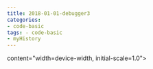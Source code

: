 ```yaml
---
title: 2018-01-01-debugger3
categories:
- code-basic
tags: - code-basic
- myHistory
---
```



 content="width=device-width, initial-scale=1.0">
    <title>debugger3</title>
    <style type="text/css" media="all">
      body {
        margin: 0;
        font-family: "Helvetica Neue", Helvetica, Arial, "Hiragino Sans GB", sans-serif;
        font-size: 14px;
        line-height: 20px;
        color: #777;
        background-color: white;
      }
      .container {
        width: 700px;
        margin-right: auto;
        margin-left: auto;
      }

      .post {
        font-family: Georgia, "Times New Roman", Times, "SimSun", serif;
        position: relative;
        padding: 70px;
        bottom: 0;
        overflow-y: auto;
        font-size: 16px;
        font-weight: normal;
        line-height: 25px;
        color: #515151;
      }

      .post h1{
        font-size: 50px;
        font-weight: 500;
        line-height: 60px;
        margin-bottom: 40px;
        color: inherit;
      }

      .post p {
        margin: 0 0 35px 0;
      }

      .post img {
        border: 1px solid #D9D9D9;
      }

      .post a {
        color: #28A1C5;
      }
    </style>
  </head>
  <body>
    <div class="container">
      <div class="post">
        <h1 class="title">debugger3</h1>
        <div class="show-content">
          <p>软断点：就是一个操作码xCC，计算机遇上了就会停下程序等待调试。</p><p>在这调用两个函数，读写内存的API ，ReadProcessMemory() ,WritePeocessMemory()，再写一个类bp_set ，用来设置断点：当检测到事件码1的时候，写入一个xCC。<br></p><p>好了，这样软断点机制就搞好了，接下来要处理目标程序。</p><p>1，用取得目标函数所在的位置 ：函数 GetModuleHandle()<br></p><p>2，获取该函数的地址： GetProcessAddress()</p><p>再写一个类func_resolve来调用这两个API</p><hr><p>为了能够给目标加个软断点，先创建一个目标，printf_loop.py</p><p>这是一个调用了time模块的程序，每隔两秒钟变量counter加1，用printf函数打印输出“Loop iteration counter的值 "</p><div class="image-package">
<img src="http://upload-images.jianshu.io/upload_images/2883590-3b18051861d18cd0.PNG?imageMogr2/auto-orient/strip%7CimageView2/2/w/1240" data-original-src="http://upload-images.jianshu.io/upload_images/2883590-3b18051861d18cd0.PNG?imageMogr2/auto-orient/strip" data-image-slug="3b18051861d18cd0" data-width="623" data-height="369"><br><div class="image-caption"></div>
</div><p>用任务管理器查到这个程序的PID值，然后就测试下我们的debugger的断点机制。有一个乱码在第二行，可能是冒号是中文输入法吧。。</p><div class="image-package">
<img src="http://upload-images.jianshu.io/upload_images/2883590-9980d0c105049da7.PNG?imageMogr2/auto-orient/strip%7CimageView2/2/w/1240" data-original-src="http://upload-images.jianshu.io/upload_images/2883590-9980d0c105049da7.PNG?imageMogr2/auto-orient/strip" data-image-slug="9980d0c105049da7" data-width="578" data-height="297"><br><div class="image-caption"></div>
</div><p>失败了，上图我们设置的软断点没有出来。只是和上一次实验结果差不多。</p><p>bp_set方法里，添加代码，发现读取进程内存和写入进程内存函数API都出错了。<br></p><p>http://stackoverflow.com/questions/28681717/getprocaddress-return-value<br></p><p>找到出现跟我一样的问题的，据说是在64位下无效，，尝试了修改代码很久，也没有成功。</p><p>问题：到底如何在64位程序中，成功调用函数（无论是不是下面的两个API函数），得到printf函数的句柄和地址？</p><p>handle  = kernel32.GetModuleHandleA(dll)<br></p><p>address = kernel32.GetProcAddress(handle, function)</p><div class="image-package">
<img data-height="180" data-width="634" data-image-slug="f7f93e5c3325d254" src="http://upload-images.jianshu.io/upload_images/2883590-f7f93e5c3325d254.PNG?imageMogr2/auto-orient/strip%7CimageView2/2/w/1240" data-original-src="http://upload-images.jianshu.io/upload_images/2883590-f7f93e5c3325d254.PNG?imageMogr2/auto-orient/strip"><br><div class="image-caption"></div>
</div><p><br></p><p>那就只能把问题先放着了。</p><hr><p>（17年8月23日更新）准备好了虚拟机环境，<br></p><div class="image-package">
<img src="http://upload-images.jianshu.io/upload_images/2883590-739ba540858e54c1.PNG?imageMogr2/auto-orient/strip%7CimageView2/2/w/1240" data-original-src="http://upload-images.jianshu.io/upload_images/2883590-739ba540858e54c1.PNG?imageMogr2/auto-orient/strip" data-image-slug="739ba540858e54c1" data-width="393" data-height="394"><br><div class="image-caption">taskmgr打开任务管理器<br>
</div>
</div><p>运行printf_loop.py，找到该脚本运行的线程号。运行my_test.py，输入该线程号。<br></p><div class="image-package">
<img src="http://upload-images.jianshu.io/upload_images/2883590-ff223729345ac997.PNG?imageMogr2/auto-orient/strip%7CimageView2/2/w/1240" data-original-src="http://upload-images.jianshu.io/upload_images/2883590-ff223729345ac997.PNG?imageMogr2/auto-orient/strip" data-image-slug="ff223729345ac997" data-width="373" data-height="415"><br><div class="image-caption"></div>
</div><p>！找茬了两个钟头，书上的缩进真是坑。。。。。而且原版作者喜欢省略些代码，比如 self.exception 写成 ec ?完全不能相信（大神收下我的膝盖，，，，）</p><hr><p>硬件断点：是用硬件（断点寄存器DR0~DR3）来操作的，但是断点寄存器是有限的，只有几个。</p>
        </div>
      </div>
    </div>
  </body>
</html>

